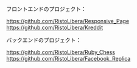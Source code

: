 フロントエンドのプロジェクト：

https://github.com/RistoLibera/Responsive_Page
https://github.com/RistoLibera/Kreddit

バックエンドのプロジェクト：

https://github.com/RistoLibera/Ruby_Chess
https://github.com/RistoLibera/Facebook_Replica

